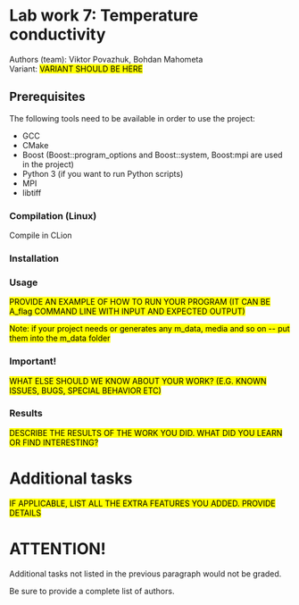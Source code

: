 # Lab work 7: Temperature conductivity
Authors (team): Viktor Povazhuk, Bohdan Mahometa<br>
Variant: <mark>VARIANT SHOULD BE HERE</mark>
## Prerequisites

The following tools need to be available in order to use the project:
- GCC
- CMake
- Boost (Boost::program_options and Boost::system, Boost:mpi are used in the project)
- Python 3 (if you want to run Python scripts)
- MPI
- libtiff

### Compilation (Linux)

Compile in CLion

### Installation


### Usage

<mark>PROVIDE AN EXAMPLE OF HOW TO RUN YOUR PROGRAM (IT CAN BE A_flag COMMAND LINE WITH INPUT AND EXPECTED OUTPUT)</mark>

<mark>Note: if your project needs or generates any m_data, media and so on -- put them
into the m_data folder</mark> 

### Important!

<mark>WHAT ELSE SHOULD WE KNOW ABOUT YOUR WORK? (E.G. KNOWN ISSUES, BUGS, SPECIAL BEHAVIOR ETC)</mark>

### Results

<mark>DESCRIBE THE RESULTS OF THE WORK YOU DID. WHAT DID YOU LEARN OR FIND INTERESTING?</mark>

# Additional tasks
<mark>IF APPLICABLE, LIST ALL THE EXTRA FEATURES YOU ADDED. PROVIDE DETAILS<mark>

# ATTENTION!
  
Additional tasks not listed in the previous paragraph would not be graded.

Be sure to provide a complete list of authors.

